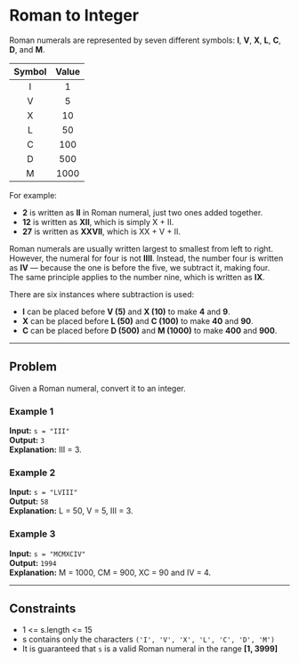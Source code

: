 # Roman to Integer

Roman numerals are represented by seven different symbols: **I**, **V**, **X**, **L**, **C**, **D**, and **M**.

| Symbol | Value |
|:-------:|:------:|
| I | 1 |
| V | 5 |
| X | 10 |
| L | 50 |
| C | 100 |
| D | 500 |
| M | 1000 |

For example:
- **2** is written as **II** in Roman numeral, just two ones added together.  
- **12** is written as **XII**, which is simply X + II.  
- **27** is written as **XXVII**, which is XX + V + II.

Roman numerals are usually written largest to smallest from left to right.  
However, the numeral for four is not **IIII**. Instead, the number four is written as **IV** — because the one is before the five, we subtract it, making four.  
The same principle applies to the number nine, which is written as **IX**.

There are six instances where subtraction is used:

- **I** can be placed before **V (5)** and **X (10)** to make **4** and **9**.  
- **X** can be placed before **L (50)** and **C (100)** to make **40** and **90**.  
- **C** can be placed before **D (500)** and **M (1000)** to make **400** and **900**.

---

## Problem

Given a Roman numeral, convert it to an integer.

### Example 1
**Input:** `s = "III"`  
**Output:** `3`  
**Explanation:** III = 3.

### Example 2
**Input:** `s = "LVIII"`  
**Output:** `58`  
**Explanation:** L = 50, V = 5, III = 3.

### Example 3
**Input:** `s = "MCMXCIV"`  
**Output:** `1994`  
**Explanation:** M = 1000, CM = 900, XC = 90 and IV = 4.

---

## Constraints
- 1 <= s.length <= 15  
- s contains only the characters `('I', 'V', 'X', 'L', 'C', 'D', 'M')`  
- It is guaranteed that `s` is a valid Roman numeral in the range **[1, 3999]**
